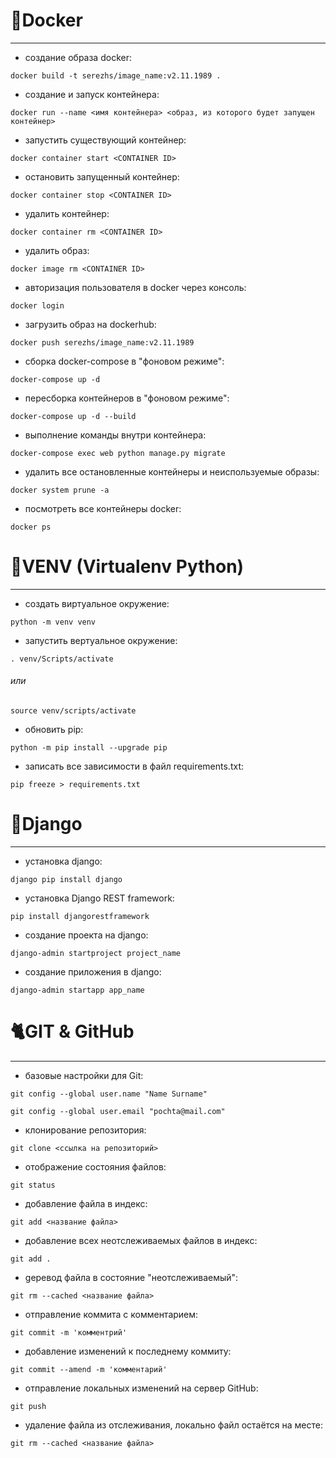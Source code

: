 # 🐋Docker
----------
- создание образа docker:
```
docker build -t serezhs/image_name:v2.11.1989 .
```
- создание и запуск контейнера:
```
docker run --name <имя контейнера> <образ, из которого будет запущен контейнер>
```
- запустить существующий контейнер:
```
docker container start <CONTAINER ID>
```
- остановить запущенный контейнер:
```
docker container stop <CONTAINER ID>
```
- удалить контейнер:
```
docker container rm <CONTAINER ID>
```
- удалить образ:
```
docker image rm <CONTAINER ID>
```
- авторизация пользователя в docker через консоль:
```
docker login
```
- загрузить образ на dockerhub:
```
docker push serezhs/image_name:v2.11.1989
```
- сборка docker-compose в "фоновом режиме":
```
docker-compose up -d
```
- пересборка контейнеров в "фоновом режиме":
```
docker-compose up -d --build
```
- выполнение команды внутри контейнера:
```
docker-compose exec web python manage.py migrate
```
- удалить все остановленные контейнеры и неиспользуемые образы:
```
docker system prune -a
```
- посмотреть все контейнеры docker:
```
docker ps
```

# 🐍VENV (Virtualenv Python)
----------
- создать виртуальное окружение:
```
python -m venv venv
```
- запустить вертуальное окружение:
```
. venv/Scripts/activate
```
###### или 
```
source venv/scripts/activate
```
- обновить pip:
```
python -m pip install --upgrade pip
```
- записать все зависимости в файл requirements.txt:
```
pip freeze > requirements.txt
```

# 🔧Django
----------
- установка django:
```
django pip install django
```
- установка Django REST framework:
```
pip install djangorestframework
```
- создание проекта на django:
```
django-admin startproject project_name
```
- создание приложения в django:
```
django-admin startapp app_name
```

# 🐈GIT & GitHub
----------
- базовые настройки для Git:
```
git config --global user.name "Name Surname"
```
```
git config --global user.email "pochta@mail.com"
```
- клонирование репозитория:
```
git clone <ссылка на репозиторий>
```
- отображение состояния файлов:
```
git status
```
- добавление файла в индекс:
```
git add <название файла>
```
- добавление всех неотслеживаемых файлов в индекс:
```
git add .
```
- gеревод файла в состояние "неотслеживаемый":
```
git rm --cached <название файла>
```
- отправление коммита с комментарием:
```
git commit -m 'комментрий'
```
- добавление изменений к последнему коммиту:
```
git commit --amend -m 'комментарий'
```
- отправление локальных изменений на сервер GitHub:
```
git push
```
- удаление файла из отслеживания, локально файл остаётся на месте:
```
git rm --cached <название файла>
```

